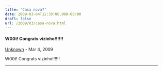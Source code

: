 ```yaml
---
title: 'Casa nova?'
date: 2009-03-04T12:30:00.000-08:00
draft: false
url: /2009/03/casa-nova.html
---
```


#### W00t! Congrats vizinho!!!!!!
[Unknown](https://www.blogger.com/profile/09268361111364933432 "noreply@blogger.com") - <time datetime="2009-03-05T02:06:00.000-08:00">Mar 4, 2009</time>

W00t! Congrats vizinho!!!!!!
<hr />
